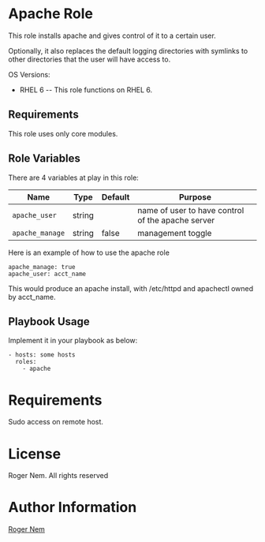 Apache Role
=========

This role installs apache and gives control of it to a certain user.

Optionally, it also replaces the default logging directories with symlinks to other directories that the user will have access to.

OS Versions:
- RHEL 6
-- This role functions on RHEL 6.

Requirements
------------

This role uses only core modules.

Role Variables
--------------

There are 4 variables at play in this role:

Name                  | Type           | Default | Purpose
----------------------|----------------|---------|-----------
`apache_user`         | string         |         | name of user to have control of the apache server
`apache_manage`       | string         | false   | management toggle

Here is an example of how to use the apache role

```
apache_manage: true
apache_user: acct_name
```

This would produce an apache install, with /etc/httpd and apachectl owned by acct_name.

Playbook Usage
----------------

Implement it in your playbook as below:

    - hosts: some hosts
      roles:
        - apache


# Requirements

Sudo access on remote host.

# License

Roger Nem. All rights reserved

# Author Information

[Roger Nem](https://www.linkedin.com/in/rogertn)